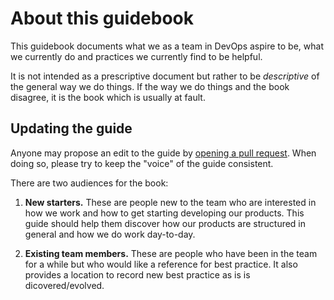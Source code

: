 # About this guidebook

This guidebook documents what we as a team in DevOps aspire to be, what we
currently do and practices we currently find to be helpful.

It is not intended as a prescriptive document but rather to be *descriptive* of
the general way we do things. If the way we do things and the book disagree, it
is the book which is usually at fault.

## Updating the guide

Anyone may propose an edit to the guide by [opening a pull
request](https://github.com/uisautomation/guidebook/pulls). When doing so,
please try to keep the "voice" of the guide consistent.

There are two audiences for the book:

1. **New starters.** These are people new to the team who are interested in how
   we work and how to get starting developing our products. This guide should
   help them discover how our products are structured in general and how we do
   work day-to-day.

2. **Existing team members.** These are people who have been in the team for a
   while but who would like a reference for best practice. It also provides a
   location to record new best practice as is is dicovered/evolved.
